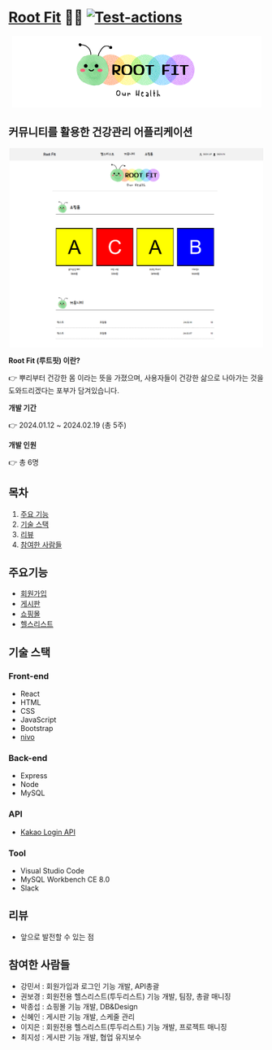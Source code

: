 # [Root Fit](https://rootfit.github.io/rootfitreact/) 🏋️‍♂️ [![Test-actions](https://github.com/rootfit/rootfitreact/actions/workflows/test-actions.yml/badge.svg)](https://github.com/rootfit/rootfitreact/actions/workflows/test-actions.yml)

<p align="center">
<img src="./스크린샷/logo.png" />
</p>

## 커뮤니티를 활용한 건강관리 어플리케이션

<div align="center">
<p style="height: 393px; width: 500px;">
<img src="./스크린샷/home_Screenshot1.png" />
</p>
</div>

**Root Fit (루트핏) 이란?**

👉 뿌리부터 건강한 몸 이라는 뜻을 가졌으며, 사용자들이 건강한 삶으로 나아가는 것을 도와드리겠다는 포부가 담겨있습니다.

**개발 기간**

👉 2024.01.12 ~ 2024.02.19 (총 5주)

**개발 인원**

👉 총 6명

## 목차

1. [주요 기능](#주요기능)
2. [기술 스택](#기술-스택)
3. [리뷰](#리뷰)
4. [참여한 사람들](#참여한-사람들)

## 주요기능

<!-- 각 파트 wiki 링크 예정 -->

- [회원가입](#)
- [게시판](#)
- [쇼핑몰](#)
- [헬스리스트](#)

## 기술 스택

### Front-end

- React
- HTML
- CSS
- JavaScript
- Bootstrap
- [nivo](#)

### Back-end

- Express
- Node
- MySQL

### API

- [Kakao Login API](#)

### Tool

- Visual Studio Code
- MySQL Workbench CE 8.0
- Slack

## 리뷰

- 앞으로 발전할 수 있는 점

## 참여한 사람들

- 강민서 : 회원가입과 로그인 기능 개발, API총괄
- 권보경 : 회원전용 헬스리스트(투두리스트) 기능 개발, 팀장, 총괄 매니징
- 박종섭 : 쇼핑몰 기능 개발, DB&Design
- 신혜인 : 게시판 기능 개발, 스케줄 관리
- 이지은 : 회원전용 헬스리스트(투두리스트) 기능 개발, 프로젝트 매니징
- 최지성 : 게시판 기능 개발, 협업 유지보수
